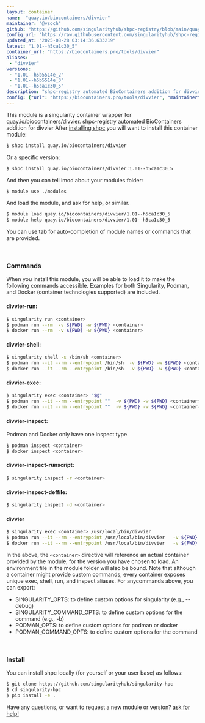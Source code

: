 ```yaml
---
layout: container
name:  "quay.io/biocontainers/divvier"
maintainer: "@vsoch"
github: "https://github.com/singularityhub/shpc-registry/blob/main/quay.io/biocontainers/divvier/container.yaml"
config_url: "https://raw.githubusercontent.com/singularityhub/shpc-registry/main/quay.io/biocontainers/divvier/container.yaml"
updated_at: "2025-08-28 03:14:36.633219"
latest: "1.01--h5ca1c30_5"
container_url: "https://biocontainers.pro/tools/divvier"
aliases:
 - "divvier"
versions:
 - "1.01--h5b5514e_2"
 - "1.01--h5b5514e_3"
 - "1.01--h5ca1c30_5"
description: "shpc-registry automated BioContainers addition for divvier"
config: {"url": "https://biocontainers.pro/tools/divvier", "maintainer": "@vsoch", "description": "shpc-registry automated BioContainers addition for divvier", "latest": {"1.01--h5ca1c30_5": "sha256:9c59dd2dda1b54a3f36c80effe5454d902efc6ca1ed0ef926ae5eb365fff175f"}, "tags": {"1.01--h5b5514e_2": "sha256:b3484d47d0b889140177b6d3358d43fd9ede5273a69c0468932be30df64e0082", "1.01--h5b5514e_3": "sha256:996ecdf6416677fe77736aae9b4a48d3247758607ce03174f9a02d6fa45508cc", "1.01--h5ca1c30_5": "sha256:9c59dd2dda1b54a3f36c80effe5454d902efc6ca1ed0ef926ae5eb365fff175f"}, "docker": "quay.io/biocontainers/divvier", "aliases": {"divvier": "/usr/local/bin/divvier"}}
---
```


This module is a singularity container wrapper for quay.io/biocontainers/divvier.
shpc-registry automated BioContainers addition for divvier
After [installing shpc](#install) you will want to install this container module:


```bash
$ shpc install quay.io/biocontainers/divvier
```

Or a specific version:

```bash
$ shpc install quay.io/biocontainers/divvier:1.01--h5ca1c30_5
```

And then you can tell lmod about your modules folder:

```bash
$ module use ./modules
```

And load the module, and ask for help, or similar.

```bash
$ module load quay.io/biocontainers/divvier/1.01--h5ca1c30_5
$ module help quay.io/biocontainers/divvier/1.01--h5ca1c30_5
```

You can use tab for auto-completion of module names or commands that are provided.

<br>

### Commands

When you install this module, you will be able to load it to make the following commands accessible.
Examples for both Singularity, Podman, and Docker (container technologies supported) are included.

#### divvier-run:

```bash
$ singularity run <container>
$ podman run --rm  -v ${PWD} -w ${PWD} <container>
$ docker run --rm  -v ${PWD} -w ${PWD} <container>
```

#### divvier-shell:

```bash
$ singularity shell -s /bin/sh <container>
$ podman run --it --rm --entrypoint /bin/sh  -v ${PWD} -w ${PWD} <container>
$ docker run --it --rm --entrypoint /bin/sh  -v ${PWD} -w ${PWD} <container>
```

#### divvier-exec:

```bash
$ singularity exec <container> "$@"
$ podman run --it --rm --entrypoint ""  -v ${PWD} -w ${PWD} <container> "$@"
$ docker run --it --rm --entrypoint ""  -v ${PWD} -w ${PWD} <container> "$@"
```

#### divvier-inspect:

Podman and Docker only have one inspect type.

```bash
$ podman inspect <container>
$ docker inspect <container>
```

#### divvier-inspect-runscript:

```bash
$ singularity inspect -r <container>
```

#### divvier-inspect-deffile:

```bash
$ singularity inspect -d <container>
```


#### divvier

```bash
$ singularity exec <container> /usr/local/bin/divvier
$ podman run --it --rm --entrypoint /usr/local/bin/divvier   -v ${PWD} -w ${PWD} <container> -c " $@"
$ docker run --it --rm --entrypoint /usr/local/bin/divvier   -v ${PWD} -w ${PWD} <container> -c " $@"
```



In the above, the `<container>` directive will reference an actual container provided
by the module, for the version you have chosen to load. An environment file in the
module folder will also be bound. Note that although a container
might provide custom commands, every container exposes unique exec, shell, run, and
inspect aliases. For anycommands above, you can export:

 - SINGULARITY_OPTS: to define custom options for singularity (e.g., --debug)
 - SINGULARITY_COMMAND_OPTS: to define custom options for the command (e.g., -b)
 - PODMAN_OPTS: to define custom options for podman or docker
 - PODMAN_COMMAND_OPTS: to define custom options for the command

<br>

### Install

You can install shpc locally (for yourself or your user base) as follows:

```bash
$ git clone https://github.com/singularityhub/singularity-hpc
$ cd singularity-hpc
$ pip install -e .
```

Have any questions, or want to request a new module or version? [ask for help!](https://github.com/singularityhub/singularity-hpc/issues)